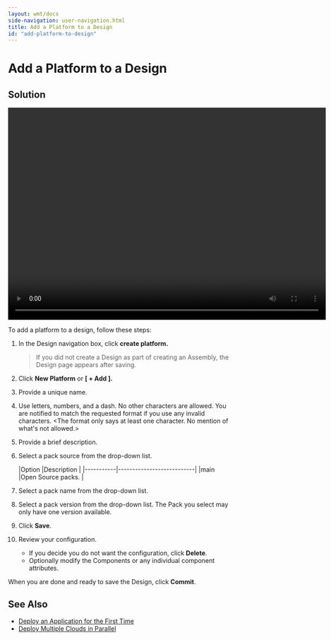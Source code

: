 ```yaml
---
layout: wmt/docs
side-navigation: user-navigation.html
title: Add a Platform to a Design
id: "add-platform-to-design"
---
```


# Add a Platform to a Design

## Solution

<video width="720" height="480" preload="metadata" controls="" class="grovo-video">
    <source src="http://videos.grovo.com/walmart-oneops-0215_adding-a-platform-to-a-design_4668.webm?vpv=1" type="video/webm">
    Your browser daoes not implement HTML5 video.
</video>

To add a platform to a design, follow these steps:

1. In the Design navigation box, click **create platform.**

    >If you did not create a Design as part of creating an Assembly, the Design page appears after saving.

2. Click **New Platform** or **[ + Add ].**
3. Provide a unique name.
4. Use letters, numbers, and a dash. No other characters are allowed. You are notified to match the requested format if you use any invalid characters. <The format only says at least one character. No mention of what's not allowed.>
5. Provide a brief description.
6. Select a pack source from the drop-down list.

    |Option     |Description                |
|-----------|---------------------------|
|main       |Open Source packs.         |

7. Select a pack name from the drop-down list.
8. Select a pack version from the drop-down list.
    The Pack you select may only have one version available.
9. Click **Save**.
10. Review your configuration.
    * If you decide you do not want the configuration, click **Delete**.
    * Optionally modify the Components or any individual component attributes.

When you are done and ready to save the Design, click **Commit**.

## See Also

* <a href="/user/transition/deploy-application-for-first-time.html">Deploy an Application for the First Time</a>
* <a href="/user/transition/deploy-multiple-clouds-in-parallel.html">Deploy Multiple Clouds in Parallel</a>
